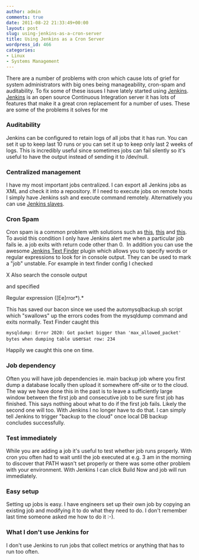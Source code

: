 ```yaml
---
author: admin
comments: true
date: 2011-08-22 21:33:49+00:00
layout: post
slug: using-jenkins-as-a-cron-server
title: Using Jenkins as a Cron Server
wordpress_id: 466
categories:
- Linux
- Systems Management
---
```


There are a number of problems with cron which cause lots of grief for system administrators with big ones being manageability, cron-spam and auditability. To fix some of these issues I have lately started using [Jenkins](http://jenkins-ci.org/). [Jenkins](http://jenkins-ci.org/) is an open source Continuous Integration server it has lots of features that make it a great cron replacement for a number of uses. These are some of the problems it solves for me


### Auditability


Jenkins can be configured to retain logs of all jobs that it has run. You can set it up to keep last 10 runs or you can set it up to keep only last 2 weeks of logs. This is incredibly useful since sometimes jobs can fail silently so it's useful to have the output instead of sending it to /dev/null.


### Centralized management


I have my most important jobs centralized. I can export all Jenkins jobs as XML and check it into a repository. If I need to execute jobs on remote hosts I simply have Jenkins ssh and execute command remotely. Alternatively you can use [Jenkins slaves](https://wiki.jenkins-ci.org/display/JENKINS/Distributed+builds).


### Cron Spam


Cron spam is a common problem with solutions such as [this](http://habilis.net/cronic/), [this](http://iamthewalr.us/blog/2007/10/howto-make-cron-not-spam-you-to-death/) and [this](http://blog.dynamichosting.biz/2010/11/01/stop-crond-from-sending-e-mails/#more-83). To avoid this condition I only have Jenkins alert me when a particular job fails ie. a job exits with return code other than 0.  In addition you can use the awesome [Jenkins Text Finder](https://wiki.jenkins-ci.org/display/JENKINS/Text-finder+Plugin) plugin which allows you to specify words or regular expressions to look for in console output. They can be used to mark a "job" unstable. For example in text finder config I checked


X Also search the console output




and specified




Regular expression ([Ee]rror*).*


This has saved our bacon since we used the automysqlbackup.sh script which "swallows" up the errors codes from the mysqldump command and exits normally. Text Finder caught this

`mysqldump: Error 2020: Got packet bigger than 'max_allowed_packet' bytes when dumping table `users` at row: 234
`

Happily we caught this one on time.


### Job dependency


Often you will have job dependencies ie. main backup job where you first dump a database locally then upload it somewhere off-site or to the cloud. The way we have done this in the past is to leave a sufficiently large window between the first job and consecutive job to be sure first job has finished. This says nothing about what to do if the first job fails. Likely the second one will too. With Jenkins I no longer have to do that. I can simply tell Jenkins to trigger "backup to the cloud" once local DB backup concludes successfully.


### Test immediately


While you are adding a job it's useful to test whether job runs properly. With cron you often had to wait until the job executed at e.g. 3 am in the morning to discover that PATH wasn't set properly or there was some other problem with your environment. With Jenkins I can click Build Now and job will run immediately.


### Easy setup


Setting up jobs is easy. I have engineers set up their own job by copying an existing job and modifying it to do what they need to do. I don't remember last time someone asked me how to do it :-).


### What I don't use Jenkins for


I don't use Jenkins to run jobs that collect metrics or anything that has to run too often.


